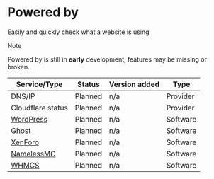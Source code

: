# Powered by

Easily and quickly check what a website is using

> [!NOTE]
> Powered by is still in **early** development, features may be missing or broken.

| Service/Type | Status | Version added | Type |
|---|---|---|---|
| DNS/IP | Planned | n/a | Provider |
| Cloudflare status | Planned | n/a | Provider |  
| [WordPress](https://wordpress.org/) | Planned | n/a | Software | 
| [Ghost](https://ghost.org/) | Planned | n/a | Software | 
| [XenForo](https://xenforo.com/) | Planned | n/a | Software | 
| [NamelessMC](https://namelessmc.com/) | Planned | n/a | Software |
| [WHMCS](https://www.whmcs.com/) | Planned | n/a | Software |